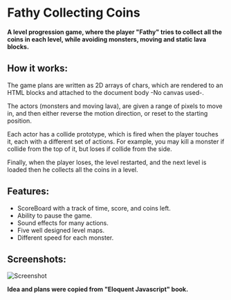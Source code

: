 # Fathy Collecting Coins
**A level progression game, where the player "Fathy" tries to collect all the coins in each level, while avoiding monsters, moving and static lava blocks.**


## How it works:
The game plans are written as 2D arrays of chars, which are rendered to an HTML blocks and attached to the document body -No canvas used-.

The actors (monsters and moving lava), are given a range of pixels to move in, and then either reverse the motion direction, or reset to the starting position.

Each actor has a collide prototype, which is fired when the player touches it, each with a different set of actions. For example, you may kill a monster if collide from the top of it, but loses if collide from the side.

Finally, when the player loses, the level restarted, and the next level is loaded then he collects all the coins in a level.


## Features:
- ScoreBoard with a track of time, score, and coins left.
- Ability to pause the game.
- Sound effects for many actions.
- Five well designed level maps.
- Different speed for each monster.


## Screenshots:
![Screenshot](https://github.com/ahmedhammad97/FathyCollectingCoins/blob/master/imgs/Wallpaper.png)

__Idea and plans were copied from "Eloquent Javascript" book.__
